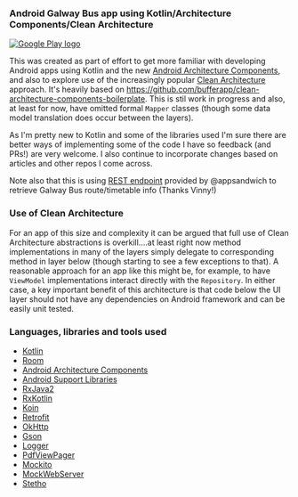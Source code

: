 ### Android Galway Bus app using Kotlin/Architecture Components/Clean Architecture


[![Google Play logo](http://www.android.com/images/brand/android_app_on_play_logo_large.png)](https://play.google.com/store/apps/details?id=com.surrus.galwaybus)

This was created as part of effort to get more familiar with developing Android apps using 
Kotlin and the new [Android Architecture Components](https://developer.android.com/topic/libraries/architecture/index.html),
and also to explore use of the increasingly popular [Clean Architecture](https://8thlight.com/blog/uncle-bob/2012/08/13/the-clean-architecture.html) approach. It's heavily based on https://github.com/bufferapp/clean-architecture-components-boilerplate. 
This is stil work in progress and also, at least for now,
 have omitted formal `Mapper` classes (though some data model translation does occur between the layers).

As I'm pretty new to Kotlin and some of the libraries used I'm sure 
there are better ways of implementing some of the code I have so feedback (and PRs!)
are very welcome.  I also continue to incorporate changes based on articles and other
repos I come across.  

Note also that this is using [REST endpoint](https://github.com/appsandwich/galwaybus) provided by @appsandwich to retrieve
 Galway Bus route/timetable info  (Thanks Vinny!)



### Use of Clean Architecture

For an app of this size and complexity it can be argued that full use
 of Clean Architecture abstractions is overkill....at least right now method implementations 
 in many of the layers simply delegate to corresponding method in layer below (though
 starting to see a few exceptions to that).
A reasonable approach for an app like this might be, for example, to have `ViewModel` 
implementations interact directly with the `Repository`.  In either case,
 a key important benefit of this architecture is that code below the UI layer should not have 
 any dependencies on Android framework and can be easily unit tested.


### Languages, libraries and tools used

* [Kotlin](https://kotlinlang.org/)
* [Room](https://developer.android.com/topic/libraries/architecture/room.html)
* [Android Architecture Components](https://developer.android.com/topic/libraries/architecture/index.html)
* [Android Support Libraries](https://developer.android.com/topic/libraries/support-library/index.html)
* [RxJava2](https://github.com/ReactiveX/RxJava/wiki/What's-different-in-2.0)
* [RxKotlin](https://github.com/ReactiveX/RxKotlin)
* [Koin](https://github.com/InsertKoinIO/koin)
* [Retrofit](http://square.github.io/retrofit/)
* [OkHttp](http://square.github.io/okhttp/)
* [Gson](https://github.com/google/gson)
* [Logger](https://github.com/orhanobut/logger)
* [PdfViewPager](https://github.com/voghDev/PdfViewPager)
* [Mockito](http://site.mockito.org/)
* [MockWebServer](https://github.com/square/okhttp/tree/master/mockwebserver)
* [Stetho](https://github.com/facebook/stetho)
